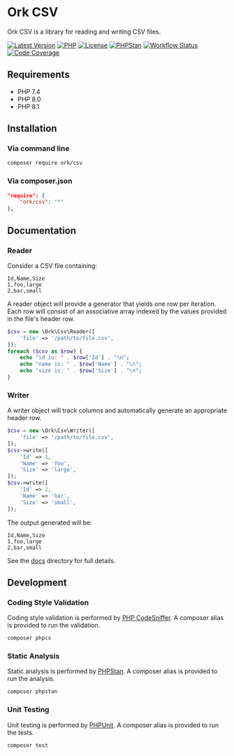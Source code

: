 # Ork CSV

Ork CSV is a library for reading and writing CSV files.

[![Latest Version](https://img.shields.io/packagist/v/ork/csv.svg)][1]
[![PHP](https://img.shields.io/packagist/php-v/ork/csv.svg)][2]
[![License](https://img.shields.io/github/license/AlexHowansky/ork-csv.svg)][3]
[![PHPStan](https://img.shields.io/badge/PHPStan-8-brightgreen.svg)][4]
[![Workflow Status](https://img.shields.io/github/workflow/status/AlexHowansky/ork-csv/tests?label=tests)][5]
[![Code Coverage](https://img.shields.io/codecov/c/github/AlexHowansky/ork-csv)][6]

## Requirements

* PHP 7.4
* PHP 8.0
* PHP 8.1

## Installation

### Via command line

```bash
composer require ork/csv
```

### Via composer.json

```json
"require": {
    "ork/csv": "*"
},
```

## Documentation

### Reader

Consider a CSV file containing:

```csv
Id,Name,Size
1,foo,large
2,bar,small
```

A reader object will provide a generator that yields one row per iteration.
Each row will consist of an associative array indexed by the values provided
in the file's header row.

```php
$csv = new \Ork\Csv\Reader([
    'file' => '/path/to/file.csv',
]);
foreach ($csv as $row) {
    echo "id is: " . $row['Id'] . "\n";
    echo "name is: " . $row['Name'] . "\n";
    echo "size is: " . $row['Size'] . "\n";
}
```

### Writer

A writer object will track columns and automatically generate an appropriate
header row.

```php
$csv = new \Ork\Csv\Writer([
    'file' => '/path/to/file.csv',
]);
$csv->write([
    'Id' => 1,
    'Name' => 'foo',
    'Size' => 'large',
]);
$csv->write([
    'Id' => 2,
    'Name' => 'bar',
    'Size' => 'small',
]);
```

The output generated will be:

```csv
Id,Name,Size
1,foo,large
2,bar,small
```

See the [docs](docs/Index.md) directory for full details.

## Development

### Coding Style Validation

Coding style validation is performed by [PHP CodeSniffer][7]. A composer alias
is provided to run the validation.

```bash
composer phpcs
```

### Static Analysis

Static analysis is performed by [PHPStan][8]. A composer alias is provided to
run the analysis.

```bash
composer phpstan
```

### Unit Testing

Unit testing is performed by [PHPUnit][9]. A composer alias is provided to run
the tests.

```bash
composer test
```

[1]: https://packagist.org/packages/ork/csv
[2]: https://php.net
[3]: https://github.com/AlexHowansky/ork-csv/blob/master/LICENSE
[4]: https://github.com/phpstan/phpstan
[5]: https://github.com/AlexHowansky/ork-csv/actions/workflows/tests.yml
[6]: https://app.codecov.io/gh/AlexHowansky/ork-csv
[7]: https://github.com/squizlabs/PHP_CodeSniffer
[8]: https://github.com/phpstan/phpstan
[9]: https://github.com/sebastianbergmann/phpunit
